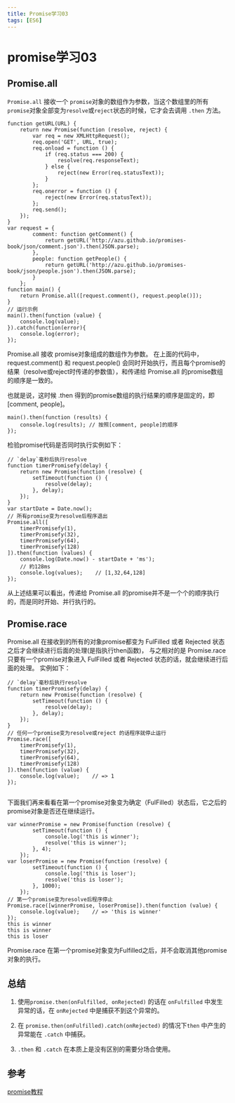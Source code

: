 ```yaml
---
title: Promise学习03
tags: [ES6]
---
```

# promise学习03
## Promise.all
`Promise.all` 接收一个 `promise`对象的数组作为参数，当这个数组里的所有`promise`对象全部变为`resolve`或`reject`状态的时候，它才会去调用 `.then` 方法。
```
function getURL(URL) {
    return new Promise(function (resolve, reject) {
        var req = new XMLHttpRequest();
        req.open('GET', URL, true);
        req.onload = function () {
            if (req.status === 200) {
                resolve(req.responseText);
            } else {
                reject(new Error(req.statusText));
            }
        };
        req.onerror = function () {
            reject(new Error(req.statusText));
        };
        req.send();
    });
}
var request = {
        comment: function getComment() {
            return getURL('http://azu.github.io/promises-book/json/comment.json').then(JSON.parse);
        },
        people: function getPeople() {
            return getURL('http://azu.github.io/promises-book/json/people.json').then(JSON.parse);
        }
    };
function main() {
    return Promise.all([request.comment(), request.people()]);
}
// 运行示例
main().then(function (value) {
    console.log(value);
}).catch(function(error){
    console.log(error);
});
```
Promise.all 接收 promise对象组成的数组作为参数。
在上面的代码中，request.comment() 和 request.people() 会同时开始执行，而且每个promise的结果（resolve或reject时传递的参数值），和传递给 Promise.all 的promise数组的顺序是一致的。

也就是说，这时候 .then 得到的promise数组的执行结果的顺序是固定的，即 [comment, people]。  

```
main().then(function (results) {
    console.log(results); // 按照[comment, people]的顺序
});
```

检验promise代码是否同时执行实例如下：
```
// `delay`毫秒后执行resolve
function timerPromisefy(delay) {
    return new Promise(function (resolve) {
        setTimeout(function () {
            resolve(delay);
        }, delay);
    });
}
var startDate = Date.now();
// 所有promise变为resolve后程序退出
Promise.all([
    timerPromisefy(1),
    timerPromisefy(32),
    timerPromisefy(64),
    timerPromisefy(128)
]).then(function (values) {
    console.log(Date.now() - startDate + 'ms');
    // 約128ms
    console.log(values);    // [1,32,64,128]
});
```
从上述结果可以看出，传递给 Promise.all 的promise并不是一个个的顺序执行的，而是同时开始、并行执行的。

## Promise.race
Promise.all 在接收到的所有的对象promise都变为 FulFilled 或者 Rejected 状态之后才会继续进行后面的处理(是指执行then函数)， 与之相对的是 Promise.race 只要有一个promise对象进入 FulFilled 或者 Rejected 状态的话，就会继续进行后面的处理。
实例如下：
```
// `delay`毫秒后执行resolve
function timerPromisefy(delay) {
    return new Promise(function (resolve) {
        setTimeout(function () {
            resolve(delay);
        }, delay);
    });
}
// 任何一个promise变为resolve或reject 的话程序就停止运行
Promise.race([
    timerPromisefy(1),
    timerPromisefy(32),
    timerPromisefy(64),
    timerPromisefy(128)
]).then(function (value) {
    console.log(value);    // => 1
});


```
下面我们再来看看在第一个promise对象变为确定（FulFilled）状态后，它之后的promise对象是否还在继续运行。
```
var winnerPromise = new Promise(function (resolve) {
        setTimeout(function () {
            console.log('this is winner');
            resolve('this is winner');
        }, 4);
    });
var loserPromise = new Promise(function (resolve) {
        setTimeout(function () {
            console.log('this is loser');
            resolve('this is loser');
        }, 1000);
    });
// 第一个promise变为resolve后程序停止
Promise.race([winnerPromise, loserPromise]).then(function (value) {
    console.log(value);    // => 'this is winner'
});
this is winner
this is winner
this is loser
```
Promise.race 在第一个promise对象变为Fulfilled之后，并不会取消其他promise对象的执行。

## 总结
1. 使用`promise.then(onFulfilled, onRejected)` 的话在 `onFulfilled` 中发生异常的话，在 `onRejected` 中是捕获不到这个异常的。

2. 在 `promise.then(onFulfilled).catch(onRejected)` 的情况下`then` 中产生的异常能在 `.catch` 中捕获。

3. `.then` 和 `.catch` 在本质上是没有区别的需要分场合使用。


## 参考
[promise教程](http://liubin.org/promises-book/#how-to-write-promise)

